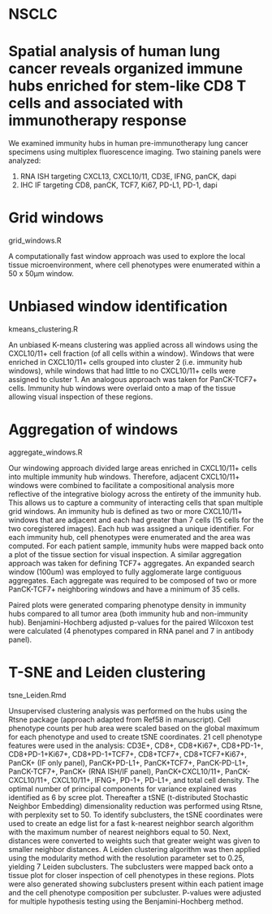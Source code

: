 # NSCLC

# Spatial analysis of human lung cancer reveals organized immune hubs enriched for stem-like CD8 T cells and associated with immunotherapy response

We examined immunity hubs in human pre-immunotherapy lung cancer specimens using multiplex fluorescence imaging.  Two staining panels were analyzed:  

1.  RNA ISH targeting CXCL13, CXCL10/11, CD3E, IFNG, panCK, dapi
2.  IHC IF targeting CD8, panCK, TCF7, Ki67, PD-L1, PD-1, dapi

# Grid windows

grid_windows.R

A computationally fast window approach was used to explore the local tissue microenvironment, where cell phenotypes were enumerated within a 50 x 50μm window.

# Unbiased window identification

kmeans_clustering.R

An unbiased K-means clustering was applied across all windows using the CXCL10/11+ cell fraction (of all cells within a window). Windows that were enriched in CXCL10/11+ cells grouped into cluster 2 (i.e. immunity hub windows), while windows that had little to no CXCL10/11+ cells were assigned to cluster 1. An analogous approach was taken for PanCK-TCF7+ cells. Immunity hub windows were overlaid onto a map of the tissue allowing visual inspection of these regions.

# Aggregation of windows

aggregate_windows.R

Our windowing approach divided large areas enriched in CXCL10/11+ cells into multiple immunity hub windows. Therefore, adjacent CXCL10/11+ windows were combined to facilitate a compositional analysis more reflective of the integrative biology across the entirety of the immunity hub. This allows us to capture a community of interacting cells that span multiple grid windows. An immunity hub is defined as two or more CXCL10/11+ windows that are adjacent and each had greater than 7 cells (15 cells for the two coregistered images). Each hub was assigned a unique identifier. For each immunity hub, cell phenotypes were enumerated and the area was computed. For each patient sample, immunity hubs were mapped back onto a plot of the tissue section for visual inspection. A similar aggregation approach was taken for defining TCF7+ aggregates. An expanded search window (100um) was employed to fully agglomerate large contiguous aggregates. Each aggregate was required to be composed of two or more PanCK-TCF7+ neighboring windows and have a minimum of 35 cells. 

Paired plots were generated comparing phenotype density in immunity hubs compared to all tumor area (both immunity hub and non-immunity hub). Benjamini-Hochberg adjusted p-values for the paired Wilcoxon test were calculated (4 phenotypes compared in RNA panel and 7 in antibody panel).

# T-SNE and Leiden clustering

tsne_Leiden.Rmd

Unsupervised clustering analysis was performed on the hubs using the Rtsne package (approach adapted from Ref58 in manuscript). Cell phenotype counts per hub area were scaled based on the global maximum for each phenotype and used to create tSNE coordinates. 21 cell phenotype features were used in the analysis: CD3E+, CD8+, CD8+Ki67+, CD8+PD-1+, CD8+PD-1+Ki67+, CD8+PD-1+TCF7+, CD8+TCF7+, CD8+TCF7+Ki67+, PanCK+ (IF only panel), PanCK+PD-L1+, PanCK+TCF7+, PanCK-PD-L1+, PanCK-TCF7+, PanCK+ (RNA ISH/IF panel), PanCK+CXCL10/11+, PanCK-CXCL10/11+, CXCL10/11+, IFNG+, PD-1+, PD-L1+, and total cell density. The optimal number of principal components for variance explained was identified as 6 by scree plot. Thereafter a tSNE (t-distributed Stochastic Neighbor Embedding) dimensionality reduction was performed using Rtsne, with perplexity set to 50. To identify subclusters, the tSNE coordinates were used to create an edge list for a fast k-nearest neighbor search algorithm with the maximum number of nearest neighbors equal to 50. Next, distances were converted to weights such that greater weight was given to smaller neighbor distances. A Leiden clustering algorithm was then applied using the modularity method with the resolution parameter set to 0.25, yielding 7 Leiden subclusters. The subclusters were mapped back onto a tissue plot for closer inspection of cell phenotypes in these regions. Plots were also generated showing subclusters present within each patient image and the cell phenotype composition per subcluster. P-values were adjusted for multiple hypothesis testing using the Benjamini-Hochberg method.

